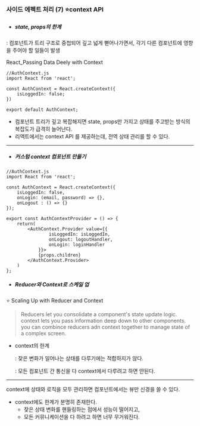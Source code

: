 ### 사이드 에펙트 처리 (7)  ⭐context API

* ##### state, props의 한계

: 컴포넌트가 트리 구조로 중첩되어 깊고 넓게 뻗어나가면서,  각기 다른 컴포넌트에 영향을 주어야 할 일들이 발생

React_Passing Data Deely with Context

```react
//AuthContext.js
import React from 'react';

const AuthContext = React.createContext({
    isLoggedIn: false;
})

export default AuthContext;
```

* 컴포넌트 트리가 깊고 복잡해지면 state, props만 가지고 상태를 주고받는 방식의 복잡도가 급격히 늘어난다. 
* 리액트에서는 context API 를 제공하는데, 전역 상태 관리를 할 수 있다.

---

* ##### 커스텀 context 컴포넌트 만들기 

```react
//AuthContext.js
import React from 'react';

const AuthContext = React.createContext({
    isLoggedIn: false,
    onLogin: (email, password) => {},
    onLogout : () => {}
});

export const AuthContextProvider = () => {
    return(
        <AuthContext.Provider value={{
                isLoggedIn: isLoggedIn,
                onLogout: logoutHandler,
                onLogin: loginHandler
            }}>
        	{props.children}
        </AuthContext.Provider>
    )
};
```



* ##### Reducer와 Context로 스케일 업 

⭐ Scaling Up with Reducer and Context

> Reducers let you consolidate a component's state update logic. context lets you pass information deep down to other components. you can combince reducers adn context together to manage state of a complex screen.



* context의 한계 

  : 잦은 변화가 일어나는 상태를 다루기에는 적합하지가 않다. 

  : 모든 컴포넌트 간 통신을 다 context에서 다루려고 하면 안된다. 



---



context에 상태와 로직을 모두 관리하면 컴포넌트에서는 뷰만 신경을 쓸 수 있다. 

* context에도 한계가 분명히 존재한다. 
  * 잦은 상태 변화를 핸들링하는 점에서 성능이 떨어지고, 
  * 모든 커뮤니케이션을 다 하려고 하면 너무 무거워진다. 

